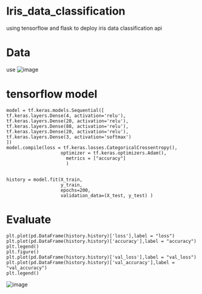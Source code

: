 # Iris_data_classification
 using tensorflow and flask to deploy iris data classification api

# Data
use 
![image](https://github.com/NatChoonhajinda/Iris_data_classification/assets/98221086/fdd31105-99c2-46cf-833c-6bab193718f9)

# tensorflow model
```
model = tf.keras.models.Sequential([
tf.keras.layers.Dense(4, activation='relu'),
tf.keras.layers.Dense(20, activation='relu'),
tf.keras.layers.Dense(88, activation='relu'),
tf.keras.layers.Dense(20, activation='relu'),
tf.keras.layers.Dense(3, activation='softmax')
])
model.compile(loss = tf.keras.losses.CategoricalCrossentropy(),
                    optimizer = tf.keras.optimizers.Adam(),
                      metrics = ["accuracy"]
                      )


history = model.fit(X_train,
                    y_train,
                    epochs=200,
                    validation_data=(X_test, y_test) )
```

# Evaluate 
```
plt.plot(pd.DataFrame(history.history)['loss'],label = "loss")
plt.plot(pd.DataFrame(history.history)['accuracy'],label = "accuracy")
plt.legend()
plt.figure()
plt.plot(pd.DataFrame(history.history)['val_loss'],label = "val_loss")
plt.plot(pd.DataFrame(history.history)['val_accuracy'],label = "val_accuracy")
plt.legend()
```
![image](https://github.com/NatChoonhajinda/Iris_data_classification/assets/98221086/8aa3bcbd-e694-42b9-b76f-19677d174748)
